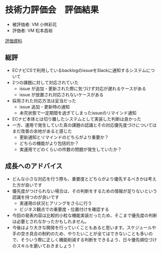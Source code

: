 # 技術力評価会　評価結果

* 被評価者: VM 小林彩花
* 評価者: VM 松本昌裕

[評価資料](./)

## 総評

- ECナビCSで利用しているbacklogのissueをSlackに通知するシステムについて
- 2つの課題に対して対応されていた
  - issue が追加・更新された際に気づけず対応が遅れるケースがある
  - issue が放置され対応されないケースがある
- 採用された対応方法は妥当だった
  - issue 追加・更新時の通知
  - 未完状態で一定期間を過ぎてしまったissueのリマインド通知
- ECナビ本体とは切り離したシステムとして実装した判断は良かった
- 一方、運用で発生していた真の課題の認識とその対応優先度づけについてはまだ改善の余地があると感じた
  - 更新通知とリマインドのどちらがより重要か？
  - どちらの機能がより包括的か？
  - 実運用でどのくらいの件数の問題が発生していたか？


## 成長へのアドバイス

- どんな小さな対応を行う際も、重要度とどちらがより優先するべきかは考えた方が良いです
- 優先度がつけられない場合は、その判断をするための情報が足りないという認識を持つのが良いです
  - 実運用の状況ヒアリングをさらに行う
  - ビジネス観点での重要度・位置付けを確認する
- 今回の発表内容は比較的小粒な機能実装だったため、そこまで優先度の判断は必要とされなかったかもしれません。
- 今後はより大きな開発を行っていくこともあると思います。スケジュールや手の空き具合の制約のため、やりたいことが全てはできないことも多いので、そういう際に正しく機能削減する判断をできるよう、日々優先順位づけのスキルを磨いておきましょう！


